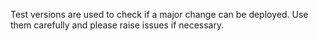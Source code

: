 Test versions are used to check if a major change can be deployed. Use them carefully and please raise issues if necessary.
